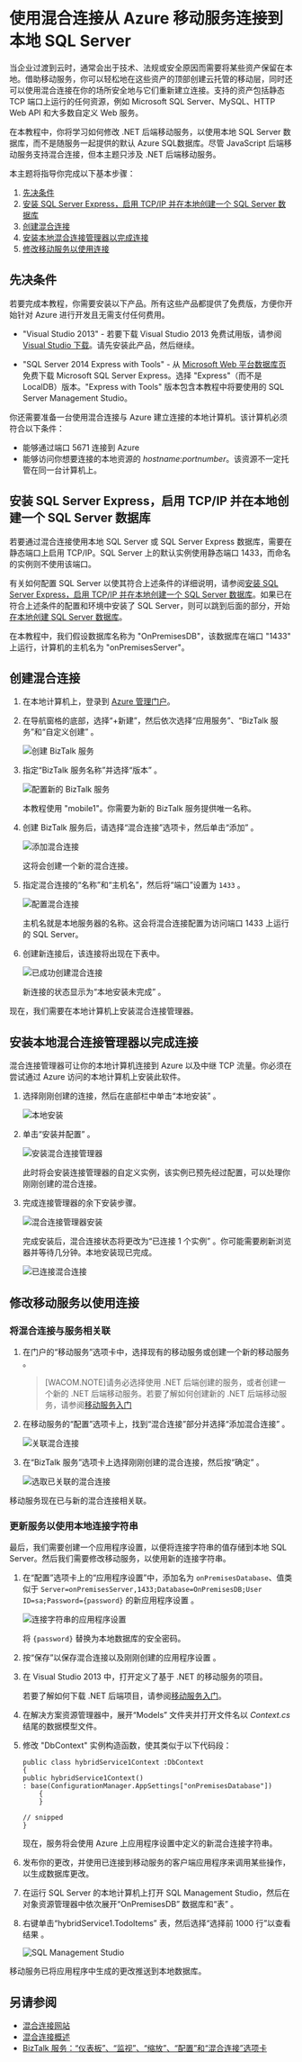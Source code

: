 <properties linkid="mobile-services-dotnet-backend-hybrid-connections-get-started" urlDisplayName="Connect to an on-premises SQL Server from an Azure mobile service using Hybrid Connections" pageTitle="Connect to an on-premises SQL Server from an Azure mobile service using Hybrid Connections - Azure Mobile Services" metaKeywords="" description="Learn how to connect to an on-premises SQL Server from an Azure mobile service using Hybrid Connections" metaCanonical="" services="" documentationCenter="Mobile" title="Connect to an on-premises SQL Server from an Azure mobile service using Hybrid Connections" authors="yavorg" solutions="" manager="" editor="mollybos" />

# 使用混合连接从 Azure 移动服务连接到本地 SQL Server

当企业过渡到云时，通常会出于技术、法规或安全原因而需要将某些资产保留在本地。借助移动服务，你可以轻松地在这些资产的顶部创建云托管的移动层，同时还可以使用混合连接在你的场所安全地与它们重新建立连接。支持的资产包括静态 TCP 端口上运行的任何资源，例如 Microsoft SQL Server、MySQL、HTTP Web API 和大多数自定义 Web 服务。

在本教程中，你将学习如何修改 .NET 后端移动服务，以使用本地 SQL Server 数据库，而不是随服务一起提供的默认 Azure SQL数据库。尽管 JavaScript 后端移动服务支持混合连接，但本主题只涉及 .NET 后端移动服务。

本主题将指导你完成以下基本步骤：

1.  [先决条件][]
2.  [安装 SQL Server Express，启用 TCP/IP 并在本地创建一个 SQL Server 数据库][]
3.  [创建混合连接][]
4.  [安装本地混合连接管理器以完成连接][]
5.  [修改移动服务以使用连接][]

<a name="Prerequisites"></a>
## 先决条件

若要完成本教程，你需要安装以下产品。所有这些产品都提供了免费版，方便你开始针对 Azure 进行开发且无需支付任何费用。

-   "Visual Studio 2013" - 若要下载 Visual Studio 2013 免费试用版，请参阅 [Visual Studio 下载][]。请先安装此产品，然后继续。

-   "SQL Server 2014 Express with Tools" - 从 [Microsoft Web 平台数据库页][]免费下载 Microsoft SQL Server Express。选择 "Express"（而不是 LocalDB）版本。"Express with Tools" 版本包含本教程中将要使用的 SQL Server Management Studio。

你还需要准备一台使用混合连接与 Azure 建立连接的本地计算机。该计算机必须符合以下条件：

-   能够通过端口 5671 连接到 Azure
-   能够访问你想要连接的本地资源的 *hostname*:*portnumber*。该资源不一定托管在同一台计算机上。

<a name="InstallSQL"></a>
## 安装 SQL Server Express，启用 TCP/IP 并在本地创建一个 SQL Server 数据库

若要通过混合连接使用本地 SQL Server 或 SQL Server Express 数据库，需要在静态端口上启用 TCP/IP。SQL Server 上的默认实例使用静态端口 1433，而命名的实例则不使用该端口。

有关如何配置 SQL Server 以使其符合上述条件的详细说明，请参阅[安装 SQL Server Express，启用 TCP/IP 并在本地创建一个 SQL Server 数据库][1]。如果已在符合上述条件的配置和环境中安装了 SQL Server，则可以跳到后面的部分，开始[在本地创建 SQL Server 数据库][]。

在本教程中，我们假设数据库名称为 "OnPremisesDB"，该数据库在端口 "1433" 上运行，计算机的主机名为 "onPremisesServer"。

<a name="CreateHC"></a>
## 创建混合连接

1.  在本地计算机上，登录到 [Azure 管理门户][]。

2.  在导航窗格的底部，选择“+新建”，然后依次选择“应用服务”、“BizTalk 服务”和“自定义创建” 。

    ![创建 BizTalk 服务][]

3.  指定“BizTalk 服务名称”并选择“版本” 。

    ![配置新的 BizTalk 服务][]

    本教程使用 "mobile1"。你需要为新的 BizTalk 服务提供唯一名称。

4.  创建 BizTalk 服务后，请选择“混合连接”选项卡，然后单击“添加” 。

    ![添加混合连接][]

    这将会创建一个新的混合连接。

5.  指定混合连接的“名称”和“主机名”，然后将“端口”设置为 `1433` 。

    ![配置混合连接][]

    主机名就是本地服务器的名称。这会将混合连接配置为访问端口 1433 上运行的 SQL Server。

6.  创建新连接后，该连接将出现在下表中。

    ![已成功创建混合连接][]

    新连接的状态显示为“本地安装未完成” 。

现在，我们需要在本地计算机上安装混合连接管理器。

<a name="InstallHCM"></a>
## 安装本地混合连接管理器以完成连接

混合连接管理器可让你的本地计算机连接到 Azure 以及中继 TCP 流量。你必须在尝试通过 Azure 访问的本地计算机上安装此软件。

1.  选择刚刚创建的连接，然后在底部栏中单击“本地安装” 。

    ![本地安装][]

2.  单击“安装并配置” 。

    ![安装混合连接管理器][]

    此时将会安装连接管理器的自定义实例，该实例已预先经过配置，可以处理你刚刚创建的混合连接。

3.  完成连接管理器的余下安装步骤。

    ![混合连接管理器安装][]

    完成安装后，混合连接状态将更改为“已连接 1 个实例” 。你可能需要刷新浏览器并等待几分钟。本地安装现已完成。

    ![已连接混合连接][]

<a name="CreateService"></a>
## 修改移动服务以使用连接

### 将混合连接与服务相关联

1.  在门户的“移动服务”选项卡中，选择现有的移动服务或创建一个新的移动服务 。

    > [WACOM.NOTE]请务必选择使用 .NET 后端创建的服务，或者创建一个新的 .NET 后端移动服务。若要了解如何创建新的 .NET 后端移动服务，请参阅[移动服务入门][]

2.  在移动服务的“配置”选项卡上，找到“混合连接”部分并选择“添加混合连接” 。

    ![关联混合连接][]

3.  在“BizTalk 服务”选项卡上选择刚刚创建的混合连接，然后按“确定” 。

    ![选取已关联的混合连接][]

移动服务现在已与新的混合连接相关联。

### 更新服务以使用本地连接字符串

最后，我们需要创建一个应用程序设置，以便将连接字符串的值存储到本地 SQL Server。然后我们需要修改移动服务，以使用新的连接字符串。

1.  在“配置”选项卡上的“应用程序设置”中，添加名为 `onPremisesDatabase`、值类似于 `Server=onPremisesServer,1433;Database=OnPremisesDB;User ID=sa;Password={password}` 的新应用程序设置 。

    ![连接字符串的应用程序设置][]

    将 `{password}` 替换为本地数据库的安全密码。

2.  按“保存”以保存混合连接以及刚刚创建的应用程序设置 。

3.  在 Visual Studio 2013 中，打开定义了基于 .NET 的移动服务的项目。

    若要了解如何下载 .NET 后端项目，请参阅[移动服务入门][]。

4.  在解决方案资源管理器中，展开“Models” 文件夹并打开文件名以 *Context.cs* 结尾的数据模型文件。

5.  修改 "DbContext" 实例构造函数，使其类似于以下代码段：

        public class hybridService1Context :DbContext
        {
        public hybridService1Context()
        : base(ConfigurationManager.AppSettings["onPremisesDatabase"])
            {
            }

        // snipped
        }

    现在，服务将会使用 Azure 上应用程序设置中定义的新混合连接字符串。

6.  发布你的更改，并使用已连接到移动服务的客户端应用程序来调用某些操作，以生成数据库更改。

7.  在运行 SQL Server 的本地计算机上打开 SQL Management Studio，然后在对象资源管理器中依次展开“OnPremisesDB” 数据库和“表” 。

8.  右键单击“hybridService1.TodoItems” 表，然后选择“选择前 1000 行”以查看结果 。

    ![SQL Management Studio][]

移动服务已将应用程序中生成的更改推送到本地数据库。

## 另请参阅

-   [混合连接网站][]
-   [混合连接概述][]
-   [BizTalk 服务：“仪表板”、“监视”、“缩放”、“配置”和“混合连接”选项卡][]

  [先决条件]: #Prerequisites
  [安装 SQL Server Express，启用 TCP/IP 并在本地创建一个 SQL Server 数据库]: #InstallSQL
  [创建混合连接]: #CreateHC
  [安装本地混合连接管理器以完成连接]: #InstallHCM
  [修改移动服务以使用连接]: #CreateService
  [Visual Studio 下载]: http://www.visualstudio.com/downloads/download-visual-studio-vs
  [Microsoft Web 平台数据库页]: http://www.microsoft.com/web/platform/database.aspx
  [1]: /zh-cn/documentation/articles/web-sites-hybrid-connection-connect-on-premises-sql-server#InstallSQL
  [在本地创建 SQL Server 数据库]: /zh-cn/documentation/articles/web-sites-hybrid-connection-connect-on-premises-sql-server#CreateSQLDB
  [Azure 管理门户]: http://go.microsoft.com/fwlink/p/?linkid=213885&clcid=0x409
  [创建 BizTalk 服务]: ./media/mobile-services-dotnet-backend-hybrid-connections-get-started/1.png
  [配置新的 BizTalk 服务]: ./media/mobile-services-dotnet-backend-hybrid-connections-get-started/2.png
  [添加混合连接]: ./media/mobile-services-dotnet-backend-hybrid-connections-get-started/3.png
  [配置混合连接]: ./media/mobile-services-dotnet-backend-hybrid-connections-get-started/4.png
  [已成功创建混合连接]: ./media/mobile-services-dotnet-backend-hybrid-connections-get-started/5.png
  [本地安装]: ./media/mobile-services-dotnet-backend-hybrid-connections-get-started/5-1.png
  [安装混合连接管理器]: ./media/mobile-services-dotnet-backend-hybrid-connections-get-started/6.png
  [混合连接管理器安装]: ./media/mobile-services-dotnet-backend-hybrid-connections-get-started/7.png
  [已连接混合连接]: ./media/mobile-services-dotnet-backend-hybrid-connections-get-started/8.png
  [移动服务入门]: /zh-cn/documentation/articles/mobile-services-dotnet-backend-windows-store-dotnet-get-started/
  [关联混合连接]: ./media/mobile-services-dotnet-backend-hybrid-connections-get-started/9.png
  [选取已关联的混合连接]: ./media/mobile-services-dotnet-backend-hybrid-connections-get-started/10.png
  [连接字符串的应用程序设置]: ./media/mobile-services-dotnet-backend-hybrid-connections-get-started/11.png
  [SQL Management Studio]: ./media/mobile-services-dotnet-backend-hybrid-connections-get-started/12.png
  [混合连接网站]: http://azure.microsoft.com/zh-cn/services/biztalk-services/
  [混合连接概述]: http://go.microsoft.com/fwlink/p/?LinkID=397274
  [BizTalk 服务：“仪表板”、“监视”、“缩放”、“配置”和“混合连接”选项卡]: /zh-cn/documentation/articles/biztalk-dashboard-monitor-scale-tabs/
